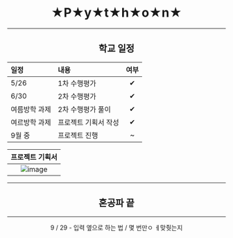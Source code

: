 <div align = "center">

# ★P★y★t★h★o★n★

------
## 학교 일정
|일정|내용|여부|
|:--|:--|:--:|
|5/26|1차 수행평가|✔|
|6/30|2차 수행평가|✔|
|여름방학 과제|2차 수행평가 풀이|✔|
|여르방학 과제|프로젝트 기획서 작성|✔|
|9월 중|프로젝트 진행|~|

|프로젝트 기획서|
|:--:|
|![image](https://user-images.githubusercontent.com/87300199/186187725-afccdcd1-158a-442e-9aa9-b625c37e232e.png)|

------
  
## 혼공파 끝


----

9 / 29 - 입력 옆으로 하는 법 / 몇 번만ㅇ ㅔ맞췃는지
